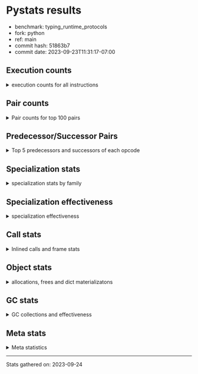 
# Pystats results

- benchmark: typing_runtime_protocols
- fork: python
- ref: main
- commit hash: 51863b7
- commit date: 2023-09-23T11:31:17-07:00

## Execution counts

<details>
<summary> execution counts for all instructions </summary>

|Name | Count | Self | Cumulative | Miss ratio | 
|---|---:|---:|---:|---:|
| LOAD_GLOBAL_MODULE | 49,976,536 | 13.6% | 13.6% |  |
| LOAD_FAST | 45,961,452 | 12.5% | 26.1% |  |
| STORE_FAST | 24,726,312 | 6.7% | 32.8% |  |
| LOAD_GLOBAL_BUILTIN | 22,433,640 | 6.1% | 38.9% |  |
| CALL | 20,932,625 | 5.7% | 44.5% |  |
| LOAD_FAST_LOAD_FAST | 17,057,580 | 4.6% | 49.2% |  |
| IS_OP | 16,442,880 | 4.5% | 53.6% |  |
| RESUME_CHECK | 15,675,300 | 4.3% | 57.9% |  |
| POP_JUMP_IF_FALSE | 15,280,128 | 4.1% | 62.1% |  |
| POP_JUMP_IF_TRUE | 14,862,336 | 4.0% | 66.1% |  |
| RETURN_VALUE | 12,295,800 | 3.3% | 69.4% |  |
| CALL_PY_EXACT_ARGS | 9,896,448 | 2.7% | 72.1% |  |
| LOAD_CONST | 9,772,632 | 2.7% | 74.8% |  |
| LOAD_ATTR | 7,956,988 | 2.2% | 76.9% |  |
| JUMP_BACKWARD | 7,034,424 | 1.9% | 78.8% |  |
| CONTAINS_OP | 6,326,784 | 1.7% | 80.6% |  |
| CALL_TYPE_1 | 6,326,784 | 1.7% | 82.3% |  |
| FOR_ITER_TUPLE | 6,235,464 | 1.7% | 84.0% |  |
| CALL_BUILTIN_FAST | 5,990,700 | 1.6% | 85.6% |  |
| TO_BOOL_BOOL | 5,990,400 | 1.6% | 87.2% |  |
| POP_TOP | 4,854,120 | 1.3% | 88.5% |  |
| NOP | 3,569,724 | 1.0% | 89.5% |  |
| GET_ITER | 3,505,332 | 1.0% | 90.5% |  |
| FOR_ITER_LIST | 2,334,720 | 0.6% | 91.1% |  |
| RETURN_CONST | 1,997,100 | 0.5% | 91.6% |  |
| INTERPRETER_EXIT | 1,997,100 | 0.5% | 92.2% |  |
| LOAD_DEREF | 1,996,980 | 0.5% | 92.7% |  |
| COPY_FREE_VARS | 1,996,860 | 0.5% | 93.3% |  |
| LOAD_SUPER_ATTR_METHOD | 1,996,800 | 0.5% | 93.8% |  |
| CALL_ISINSTANCE | 1,996,800 | 0.5% | 94.4% |  |
| CALL_BOUND_METHOD_EXACT_ARGS | 1,996,800 | 0.5% | 94.9% |  |
| FOR_ITER | 1,939,292 | 0.5% | 95.4% |  |
| PUSH_NULL | 1,785,912 | 0.5% | 95.9% |  |
| LOAD_ATTR_CLASS | 1,784,832 | 0.5% | 96.4% |  |
| JUMP_FORWARD | 1,784,832 | 0.5% | 96.9% |  |
| CALL_PY_WITH_DEFAULTS | 1,784,832 | 0.5% | 97.4% |  |
| CALL_METHOD_DESCRIPTOR_FAST | 1,784,832 | 0.5% | 97.8% |  |
| BUILD_MAP | 1,784,832 | 0.5% | 98.3% |  |
| RAISE_VARARGS | 1,382,400 | 0.4% | 98.7% |  |
| PUSH_EXC_INFO | 1,382,400 | 0.4% | 99.1% |  |
| POP_EXCEPT | 1,382,400 | 0.4% | 99.5% |  |
| CHECK_EXC_MATCH | 1,382,400 | 0.4% | 99.8% |  |
| POP_JUMP_IF_NONE | 402,432 | 0.1% | 99.9% |  |
| SWAP | 92,280 | 0.0% | 100.0% |  |
| BINARY_SUBSCR | 92,200 | 0.0% | 100.0% |  |
| FOR_ITER_RANGE | 30,780 | 0.0% | 100.0% |  |
| LIST_APPEND | 780 | 0.0% | 100.0% |  |
| LOAD_GLOBAL | 460 | 0.0% | 100.0% |  |
| STORE_ATTR_INSTANCE_VALUE | 240 | 0.0% | 100.0% |  |
| BUILD_LIST | 180 | 0.0% | 100.0% |  |
| LOAD_ATTR_MODULE | 160 | 0.0% | 100.0% |  |
| CALL_FUNCTION_EX | 120 | 0.0% | 100.0% |  |
| STORE_ATTR | 80 | 0.0% | 100.0% |  |
| LOAD_FAST_AND_CLEAR | 60 | 0.0% | 100.0% |  |
| LIST_EXTEND | 60 | 0.0% | 100.0% |  |
| CALL_INTRINSIC_1 | 60 | 0.0% | 100.0% |  |
| CALL_BUILTIN_CLASS | 60 | 0.0% | 100.0% |  |
| BUILD_TUPLE | 60 | 0.0% | 100.0% |  |
| BINARY_OP_SUBTRACT_FLOAT | 60 | 0.0% | 100.0% |  |
| BINARY_OP | 20 | 0.0% | 100.0% |  |


</details>

## Pair counts

<details>
<summary> Pair counts for top 100 pairs </summary>

|Pair | Count | Self | Cumulative | 
|---|---:|---:|---:|
| LOAD_GLOBAL_MODULE IS_OP | 15,060,480 | 4.1% | 4.1% |
| RESUME_CHECK LOAD_GLOBAL_MODULE | 11,893,288 | 3.2% | 7.3% |
| LOAD_GLOBAL_BUILTIN LOAD_FAST | 11,702,844 | 3.2% | 10.5% |
| LOAD_GLOBAL_MODULE LOAD_FAST | 11,681,280 | 3.2% | 13.7% |
| LOAD_FAST CALL | 11,278,868 | 3.1% | 16.7% |
| LOAD_FAST LOAD_GLOBAL_MODULE | 10,518,528 | 2.9% | 19.6% |
| IS_OP POP_JUMP_IF_FALSE | 10,116,096 | 2.7% | 22.3% |
| CALL_PY_EXACT_ARGS RESUME_CHECK | 9,896,448 | 2.7% | 25.0% |
| STORE_FAST LOAD_GLOBAL_BUILTIN | 7,351,636 | 2.0% | 27.0% |
| POP_JUMP_IF_FALSE LOAD_FAST | 7,139,328 | 1.9% | 29.0% |
| CALL CALL | 6,331,965 | 1.7% | 30.7% |
| LOAD_GLOBAL_MODULE LOAD_GLOBAL_MODULE | 6,327,424 | 1.7% | 32.4% |
| STORE_FAST LOAD_GLOBAL_MODULE | 6,326,864 | 1.7% | 34.1% |
| LOAD_FAST CALL_TYPE_1 | 6,326,784 | 1.7% | 35.8% |
| IS_OP POP_JUMP_IF_TRUE | 6,326,784 | 1.7% | 37.6% |
| CALL RETURN_VALUE | 6,326,784 | 1.7% | 39.3% |
| LOAD_FAST LOAD_CONST | 5,778,432 | 1.6% | 40.8% |
| RETURN_VALUE STORE_FAST | 5,756,928 | 1.6% | 42.4% |
| STORE_FAST LOAD_FAST | 5,693,196 | 1.5% | 44.0% |
| LOAD_GLOBAL_MODULE LOAD_FAST_LOAD_FAST | 5,566,464 | 1.5% | 45.5% |
| FOR_ITER_TUPLE STORE_FAST | 4,542,792 | 1.2% | 46.7% |
| RETURN_VALUE LOAD_GLOBAL_MODULE | 4,541,972 | 1.2% | 47.9% |
| POP_JUMP_IF_TRUE LOAD_FAST_LOAD_FAST | 4,541,952 | 1.2% | 49.2% |
| LOAD_GLOBAL_MODULE LOAD_GLOBAL_BUILTIN | 4,541,952 | 1.2% | 50.4% |
| LOAD_FAST_LOAD_FAST LOAD_ATTR | 4,541,952 | 1.2% | 51.6% |
| LOAD_ATTR CONTAINS_OP | 4,541,952 | 1.2% | 52.9% |
| CONTAINS_OP POP_JUMP_IF_TRUE | 4,541,952 | 1.2% | 54.1% |
| CALL_TYPE_1 CALL_PY_EXACT_ARGS | 4,541,952 | 1.2% | 55.3% |
| JUMP_BACKWARD FOR_ITER_TUPLE | 4,450,572 | 1.2% | 56.5% |
| POP_JUMP_IF_TRUE JUMP_BACKWARD | 4,449,792 | 1.2% | 57.7% |
| LOAD_CONST CALL_BUILTIN_FAST | 3,993,900 | 1.1% | 58.8% |
| TO_BOOL_BOOL POP_JUMP_IF_TRUE | 3,993,600 | 1.1% | 59.9% |
| POP_JUMP_IF_TRUE LOAD_GLOBAL_BUILTIN | 3,993,600 | 1.1% | 61.0% |
| LOAD_CONST LOAD_CONST | 3,993,600 | 1.1% | 62.1% |
| CALL_BUILTIN_FAST TO_BOOL_BOOL | 3,993,600 | 1.1% | 63.2% |
| STORE_FAST NOP | 3,569,664 | 1.0% | 64.1% |
| LOAD_FAST_LOAD_FAST CALL_PY_EXACT_ARGS | 3,569,664 | 1.0% | 65.1% |
| POP_JUMP_IF_FALSE LOAD_GLOBAL_BUILTIN | 3,379,200 | 0.9% | 66.0% |
| CALL STORE_FAST | 3,320,892 | 0.9% | 66.9% |
| JUMP_BACKWARD FOR_ITER_LIST | 2,150,400 | 0.6% | 67.5% |
| FOR_ITER_LIST STORE_FAST | 2,150,400 | 0.6% | 68.1% |
| RETURN_CONST INTERPRETER_EXIT | 1,997,100 | 0.5% | 68.6% |
| POP_TOP JUMP_BACKWARD | 1,997,100 | 0.5% | 69.2% |
| LOAD_GLOBAL_BUILTIN LOAD_FAST_LOAD_FAST | 1,997,100 | 0.5% | 69.7% |
| COPY_FREE_VARS RESUME_CHECK | 1,996,860 | 0.5% | 70.3% |
| TO_BOOL_BOOL POP_JUMP_IF_FALSE | 1,996,800 | 0.5% | 70.8% |
| RETURN_VALUE TO_BOOL_BOOL | 1,996,800 | 0.5% | 71.4% |
| RESUME_CHECK LOAD_FAST | 1,996,800 | 0.5% | 71.9% |
| LOAD_SUPER_ATTR_METHOD LOAD_FAST | 1,996,800 | 0.5% | 72.4% |
| LOAD_GLOBAL_BUILTIN LOAD_DEREF | 1,996,800 | 0.5% | 73.0% |
| LOAD_FAST_LOAD_FAST CALL_ISINSTANCE | 1,996,800 | 0.5% | 73.5% |
| LOAD_FAST_LOAD_FAST CALL_BUILTIN_FAST | 1,996,800 | 0.5% | 74.1% |
| LOAD_FAST LOAD_SUPER_ATTR_METHOD | 1,996,800 | 0.5% | 74.6% |
| LOAD_FAST CALL_BOUND_METHOD_EXACT_ARGS | 1,996,800 | 0.5% | 75.1% |
| LOAD_DEREF LOAD_FAST | 1,996,800 | 0.5% | 75.7% |
| CALL_ISINSTANCE POP_TOP | 1,996,800 | 0.5% | 76.2% |
| CALL_BUILTIN_FAST RETURN_VALUE | 1,996,800 | 0.5% | 76.8% |
| CALL_BOUND_METHOD_EXACT_ARGS RESUME_CHECK | 1,996,800 | 0.5% | 77.3% |
| CACHE COPY_FREE_VARS | 1,996,800 | 0.5% | 77.9% |
| LOAD_ATTR LOAD_FAST | 1,876,992 | 0.5% | 78.4% |
| LOAD_FAST PUSH_NULL | 1,785,612 | 0.5% | 78.9% |
| FOR_ITER STORE_FAST | 1,785,132 | 0.5% | 79.3% |
| STORE_FAST JUMP_FORWARD | 1,784,832 | 0.5% | 79.8% |
| RESUME_CHECK BUILD_MAP | 1,784,832 | 0.5% | 80.3% |
| PUSH_NULL LOAD_FAST_LOAD_FAST | 1,784,832 | 0.5% | 80.8% |
| POP_JUMP_IF_TRUE LOAD_GLOBAL_MODULE | 1,784,832 | 0.5% | 81.3% |
| NOP LOAD_GLOBAL_BUILTIN | 1,784,832 | 0.5% | 81.8% |
| NOP LOAD_FAST | 1,784,832 | 0.5% | 82.2% |
| LOAD_GLOBAL_MODULE STORE_FAST | 1,784,832 | 0.5% | 82.7% |
| LOAD_GLOBAL_MODULE CALL_METHOD_DESCRIPTOR_FAST | 1,784,832 | 0.5% | 83.2% |
| LOAD_GLOBAL_BUILTIN LOAD_GLOBAL_MODULE | 1,784,832 | 0.5% | 83.7% |
| LOAD_GLOBAL_BUILTIN LOAD_ATTR_CLASS | 1,784,832 | 0.5% | 84.2% |
| LOAD_GLOBAL_BUILTIN LOAD_ATTR | 1,784,832 | 0.5% | 84.7% |
| LOAD_FAST_LOAD_FAST LOAD_GLOBAL_MODULE | 1,784,832 | 0.5% | 85.2% |
| LOAD_FAST_LOAD_FAST CALL_PY_WITH_DEFAULTS | 1,784,832 | 0.5% | 85.6% |
| LOAD_FAST STORE_FAST | 1,784,832 | 0.5% | 86.1% |
| LOAD_FAST CALL_PY_EXACT_ARGS | 1,784,832 | 0.5% | 86.6% |
| LOAD_CONST CALL | 1,784,832 | 0.5% | 87.1% |
| LOAD_ATTR_CLASS LOAD_FAST_LOAD_FAST | 1,784,832 | 0.5% | 87.6% |
| JUMP_FORWARD LOAD_GLOBAL_MODULE | 1,784,832 | 0.5% | 88.1% |
| GET_ITER FOR_ITER_TUPLE | 1,784,832 | 0.5% | 88.5% |
| CONTAINS_OP POP_JUMP_IF_FALSE | 1,784,832 | 0.5% | 89.0% |
| CALL_TYPE_1 STORE_FAST | 1,784,832 | 0.5% | 89.5% |
| CALL_PY_WITH_DEFAULTS RESUME_CHECK | 1,784,832 | 0.5% | 90.0% |
| CALL_METHOD_DESCRIPTOR_FAST RETURN_VALUE | 1,784,832 | 0.5% | 90.5% |
| CALL GET_ITER | 1,784,832 | 0.5% | 91.0% |
| CALL CONTAINS_OP | 1,784,832 | 0.5% | 91.5% |
| BUILD_MAP STORE_FAST | 1,784,832 | 0.5% | 91.9% |
| LOAD_GLOBAL_MODULE RETURN_VALUE | 1,692,672 | 0.5% | 92.4% |
| FOR_ITER_TUPLE LOAD_GLOBAL_MODULE | 1,692,672 | 0.5% | 92.9% |
| LOAD_FAST LOAD_ATTR | 1,628,160 | 0.4% | 93.3% |
| GET_ITER FOR_ITER | 1,536,060 | 0.4% | 93.7% |
| POP_JUMP_IF_FALSE LOAD_GLOBAL_MODULE | 1,536,000 | 0.4% | 94.1% |
| LOAD_GLOBAL_MODULE CALL | 1,536,000 | 0.4% | 94.6% |
| LOAD_ATTR GET_ITER | 1,536,000 | 0.4% | 95.0% |
| RAISE_VARARGS PUSH_EXC_INFO | 1,382,400 | 0.4% | 95.3% |
| PUSH_EXC_INFO LOAD_GLOBAL_BUILTIN | 1,382,400 | 0.4% | 95.7% |
| POP_TOP RETURN_CONST | 1,382,400 | 0.4% | 96.1% |
| POP_TOP POP_EXCEPT | 1,382,400 | 0.4% | 96.5% |
| POP_JUMP_IF_FALSE POP_TOP | 1,382,400 | 0.4% | 96.8% |


</details>

## Predecessor/Successor Pairs

<details>
<summary> Top 5 predecessors and successors of each opcode </summary>

### CACHE

<details>
<summary> Successors and predecessors for CACHE </summary>

|Predecessors | Count | Percentage | 
|---|---:|---:|

|Successors | Count | Percentage | 
|---|---:|---:|
| COPY_FREE_VARS | 1,996,800 | 100.0% |
| RESUME_CHECK | 300 | 0.0% |


</details>

### BINARY_SUBSCR

<details>
<summary> Successors and predecessors for BINARY_SUBSCR </summary>

|Predecessors | Count | Percentage | 
|---|---:|---:|
| LOAD_FAST | 92,160 | 100.0% |
| BINARY_SUBSCR | 40 | 0.0% |

|Successors | Count | Percentage | 
|---|---:|---:|
| SWAP | 92,160 | 100.0% |
| BINARY_SUBSCR | 40 | 0.0% |


</details>

### CHECK_EXC_MATCH

<details>
<summary> Successors and predecessors for CHECK_EXC_MATCH </summary>

|Predecessors | Count | Percentage | 
|---|---:|---:|
| LOAD_GLOBAL_BUILTIN | 1,382,400 | 100.0% |

|Successors | Count | Percentage | 
|---|---:|---:|
| POP_JUMP_IF_FALSE | 1,382,400 | 100.0% |


</details>

### GET_ITER

<details>
<summary> Successors and predecessors for GET_ITER </summary>

|Predecessors | Count | Percentage | 
|---|---:|---:|
| CALL | 1,784,832 | 50.9% |
| LOAD_ATTR | 1,536,000 | 43.8% |
| LOAD_FAST | 184,320 | 5.3% |
| LOAD_CONST | 60 | 0.0% |
| CALL_BUILTIN_CLASS | 60 | 0.0% |

|Successors | Count | Percentage | 
|---|---:|---:|
| FOR_ITER_TUPLE | 1,784,832 | 50.9% |
| FOR_ITER | 1,536,060 | 43.8% |
| FOR_ITER_LIST | 184,320 | 5.3% |
| LOAD_FAST_AND_CLEAR | 60 | 0.0% |
| FOR_ITER_RANGE | 60 | 0.0% |


</details>

### INTERPRETER_EXIT

<details>
<summary> Successors and predecessors for INTERPRETER_EXIT </summary>

|Predecessors | Count | Percentage | 
|---|---:|---:|
| RETURN_CONST | 1,997,100 | 100.0% |

|Successors | Count | Percentage | 
|---|---:|---:|


</details>

### NOP

<details>
<summary> Successors and predecessors for NOP </summary>

|Predecessors | Count | Percentage | 
|---|---:|---:|
| STORE_FAST | 3,569,664 | 100.0% |
| POP_TOP | 60 | 0.0% |

|Successors | Count | Percentage | 
|---|---:|---:|
| LOAD_GLOBAL_BUILTIN | 1,784,832 | 50.0% |
| LOAD_FAST | 1,784,832 | 50.0% |
| LOAD_DEREF | 60 | 0.0% |


</details>

### POP_EXCEPT

<details>
<summary> Successors and predecessors for POP_EXCEPT </summary>

|Predecessors | Count | Percentage | 
|---|---:|---:|
| POP_TOP | 1,382,400 | 100.0% |

|Successors | Count | Percentage | 
|---|---:|---:|
| POP_TOP | 1,382,400 | 100.0% |


</details>

### POP_TOP

<details>
<summary> Successors and predecessors for POP_TOP </summary>

|Predecessors | Count | Percentage | 
|---|---:|---:|
| CALL_ISINSTANCE | 1,996,800 | 41.1% |
| POP_JUMP_IF_FALSE | 1,382,400 | 28.5% |
| POP_EXCEPT | 1,382,400 | 28.5% |
| SWAP | 92,160 | 1.9% |
| CALL_BUILTIN_FAST | 300 | 0.0% |

|Successors | Count | Percentage | 
|---|---:|---:|
| JUMP_BACKWARD | 1,997,100 | 41.1% |
| RETURN_CONST | 1,382,400 | 28.5% |
| POP_EXCEPT | 1,382,400 | 28.5% |
| RETURN_VALUE | 92,160 | 1.9% |
| NOP | 60 | 0.0% |


</details>

### PUSH_EXC_INFO

<details>
<summary> Successors and predecessors for PUSH_EXC_INFO </summary>

|Predecessors | Count | Percentage | 
|---|---:|---:|
| RAISE_VARARGS | 1,382,400 | 100.0% |

|Successors | Count | Percentage | 
|---|---:|---:|
| LOAD_GLOBAL_BUILTIN | 1,382,400 | 100.0% |


</details>

### PUSH_NULL

<details>
<summary> Successors and predecessors for PUSH_NULL </summary>

|Predecessors | Count | Percentage | 
|---|---:|---:|
| LOAD_FAST | 1,785,612 | 100.0% |
| LOAD_ATTR_MODULE | 160 | 0.0% |
| LOAD_DEREF | 120 | 0.0% |
| LOAD_ATTR | 20 | 0.0% |

|Successors | Count | Percentage | 
|---|---:|---:|
| LOAD_FAST_LOAD_FAST | 1,784,832 | 99.9% |
| CALL | 960 | 0.1% |
| LOAD_FAST | 120 | 0.0% |


</details>

### RETURN_VALUE

<details>
<summary> Successors and predecessors for RETURN_VALUE </summary>

|Predecessors | Count | Percentage | 
|---|---:|---:|
| CALL | 6,326,784 | 51.5% |
| CALL_BUILTIN_FAST | 1,996,800 | 16.2% |
| CALL_METHOD_DESCRIPTOR_FAST | 1,784,832 | 14.5% |
| LOAD_GLOBAL_MODULE | 1,692,672 | 13.8% |
| LOAD_FAST | 402,432 | 3.3% |

|Successors | Count | Percentage | 
|---|---:|---:|
| STORE_FAST | 5,756,928 | 46.8% |
| LOAD_GLOBAL_MODULE | 4,541,972 | 36.9% |
| TO_BOOL_BOOL | 1,996,800 | 16.2% |
| RETURN_VALUE | 60 | 0.0% |
| LOAD_GLOBAL | 40 | 0.0% |


</details>

### BINARY_OP

<details>
<summary> Successors and predecessors for BINARY_OP </summary>

|Predecessors | Count | Percentage | 
|---|---:|---:|
| LOAD_FAST | 20 | 100.0% |

|Successors | Count | Percentage | 
|---|---:|---:|
| BINARY_OP_SUBTRACT_FLOAT | 20 | 100.0% |


</details>

### BUILD_LIST

<details>
<summary> Successors and predecessors for BUILD_LIST </summary>

|Predecessors | Count | Percentage | 
|---|---:|---:|
| SWAP | 60 | 33.3% |
| LOAD_GLOBAL_MODULE | 60 | 33.3% |
| LOAD_FAST | 60 | 33.3% |

|Successors | Count | Percentage | 
|---|---:|---:|
| SWAP | 60 | 33.3% |
| STORE_FAST | 60 | 33.3% |
| LOAD_DEREF | 60 | 33.3% |


</details>

### BUILD_MAP

<details>
<summary> Successors and predecessors for BUILD_MAP </summary>

|Predecessors | Count | Percentage | 
|---|---:|---:|
| RESUME_CHECK | 1,784,832 | 100.0% |

|Successors | Count | Percentage | 
|---|---:|---:|
| STORE_FAST | 1,784,832 | 100.0% |


</details>

### BUILD_TUPLE

<details>
<summary> Successors and predecessors for BUILD_TUPLE </summary>

|Predecessors | Count | Percentage | 
|---|---:|---:|
| LOAD_GLOBAL_MODULE | 60 | 100.0% |

|Successors | Count | Percentage | 
|---|---:|---:|
| GET_ITER | 60 | 100.0% |


</details>

### CALL

<details>
<summary> Successors and predecessors for CALL </summary>

|Predecessors | Count | Percentage | 
|---|---:|---:|
| LOAD_FAST | 11,278,868 | 53.9% |
| CALL | 6,331,965 | 30.2% |
| LOAD_CONST | 1,784,832 | 8.5% |
| LOAD_GLOBAL_MODULE | 1,536,000 | 7.3% |
| PUSH_NULL | 960 | 0.0% |

|Successors | Count | Percentage | 
|---|---:|---:|
| CALL | 6,331,965 | 30.2% |
| RETURN_VALUE | 6,326,784 | 30.2% |
| STORE_FAST | 3,320,892 | 15.9% |
| GET_ITER | 1,784,832 | 8.5% |
| CONTAINS_OP | 1,784,832 | 8.5% |


</details>

### CALL_FUNCTION_EX

<details>
<summary> Successors and predecessors for CALL_FUNCTION_EX </summary>

|Predecessors | Count | Percentage | 
|---|---:|---:|
| LOAD_FAST | 60 | 50.0% |
| CALL_INTRINSIC_1 | 60 | 50.0% |

|Successors | Count | Percentage | 
|---|---:|---:|
| RESUME_CHECK | 60 | 50.0% |
| COPY_FREE_VARS | 60 | 50.0% |


</details>

### CALL_INTRINSIC_1

<details>
<summary> Successors and predecessors for CALL_INTRINSIC_1 </summary>

|Predecessors | Count | Percentage | 
|---|---:|---:|
| LIST_EXTEND | 60 | 100.0% |

|Successors | Count | Percentage | 
|---|---:|---:|
| CALL_FUNCTION_EX | 60 | 100.0% |


</details>

### CONTAINS_OP

<details>
<summary> Successors and predecessors for CONTAINS_OP </summary>

|Predecessors | Count | Percentage | 
|---|---:|---:|
| LOAD_ATTR | 4,541,952 | 71.8% |
| CALL | 1,784,832 | 28.2% |

|Successors | Count | Percentage | 
|---|---:|---:|
| POP_JUMP_IF_TRUE | 4,541,952 | 71.8% |
| POP_JUMP_IF_FALSE | 1,784,832 | 28.2% |


</details>

### COPY_FREE_VARS

<details>
<summary> Successors and predecessors for COPY_FREE_VARS </summary>

|Predecessors | Count | Percentage | 
|---|---:|---:|
| CACHE | 1,996,800 | 100.0% |
| CALL_FUNCTION_EX | 60 | 0.0% |

|Successors | Count | Percentage | 
|---|---:|---:|
| RESUME_CHECK | 1,996,860 | 100.0% |


</details>

### FOR_ITER

<details>
<summary> Successors and predecessors for FOR_ITER </summary>

|Predecessors | Count | Percentage | 
|---|---:|---:|
| GET_ITER | 1,536,060 | 79.2% |
| JUMP_BACKWARD | 402,732 | 20.8% |
| FOR_ITER | 500 | 0.0% |

|Successors | Count | Percentage | 
|---|---:|---:|
| STORE_FAST | 1,785,132 | 92.1% |
| RETURN_CONST | 153,660 | 7.9% |
| FOR_ITER | 500 | 0.0% |


</details>

### IS_OP

<details>
<summary> Successors and predecessors for IS_OP </summary>

|Predecessors | Count | Percentage | 
|---|---:|---:|
| LOAD_GLOBAL_MODULE | 15,060,480 | 91.6% |
| LOAD_FAST_LOAD_FAST | 1,382,400 | 8.4% |

|Successors | Count | Percentage | 
|---|---:|---:|
| POP_JUMP_IF_FALSE | 10,116,096 | 61.5% |
| POP_JUMP_IF_TRUE | 6,326,784 | 38.5% |


</details>

### JUMP_BACKWARD

<details>
<summary> Successors and predecessors for JUMP_BACKWARD </summary>

|Predecessors | Count | Percentage | 
|---|---:|---:|
| POP_JUMP_IF_TRUE | 4,449,792 | 63.3% |
| POP_TOP | 1,997,100 | 28.4% |
| POP_JUMP_IF_NONE | 402,432 | 5.7% |
| FOR_ITER_LIST | 184,320 | 2.6% |
| LIST_APPEND | 780 | 0.0% |

|Successors | Count | Percentage | 
|---|---:|---:|
| FOR_ITER_TUPLE | 4,450,572 | 63.3% |
| FOR_ITER_LIST | 2,150,400 | 30.6% |
| FOR_ITER | 402,732 | 5.7% |
| FOR_ITER_RANGE | 30,720 | 0.4% |


</details>

### JUMP_FORWARD

<details>
<summary> Successors and predecessors for JUMP_FORWARD </summary>

|Predecessors | Count | Percentage | 
|---|---:|---:|
| STORE_FAST | 1,784,832 | 100.0% |

|Successors | Count | Percentage | 
|---|---:|---:|
| LOAD_GLOBAL_MODULE | 1,784,832 | 100.0% |


</details>

### LIST_APPEND

<details>
<summary> Successors and predecessors for LIST_APPEND </summary>

|Predecessors | Count | Percentage | 
|---|---:|---:|
| CALL | 780 | 100.0% |

|Successors | Count | Percentage | 
|---|---:|---:|
| JUMP_BACKWARD | 780 | 100.0% |


</details>

### LIST_EXTEND

<details>
<summary> Successors and predecessors for LIST_EXTEND </summary>

|Predecessors | Count | Percentage | 
|---|---:|---:|
| LOAD_DEREF | 60 | 100.0% |

|Successors | Count | Percentage | 
|---|---:|---:|
| CALL_INTRINSIC_1 | 60 | 100.0% |


</details>

### LOAD_ATTR

<details>
<summary> Successors and predecessors for LOAD_ATTR </summary>

|Predecessors | Count | Percentage | 
|---|---:|---:|
| LOAD_FAST_LOAD_FAST | 4,541,952 | 57.1% |
| LOAD_GLOBAL_BUILTIN | 1,784,832 | 22.4% |
| LOAD_FAST | 1,628,160 | 20.5% |
| LOAD_ATTR | 1,964 | 0.0% |
| LOAD_GLOBAL_MODULE | 60 | 0.0% |

|Successors | Count | Percentage | 
|---|---:|---:|
| CONTAINS_OP | 4,541,952 | 57.1% |
| LOAD_FAST | 1,876,992 | 23.6% |
| GET_ITER | 1,536,000 | 19.3% |
| LOAD_ATTR | 1,964 | 0.0% |
| LOAD_ATTR_MODULE | 60 | 0.0% |


</details>

### LOAD_CONST

<details>
<summary> Successors and predecessors for LOAD_CONST </summary>

|Predecessors | Count | Percentage | 
|---|---:|---:|
| LOAD_FAST | 5,778,432 | 59.1% |
| LOAD_CONST | 3,993,600 | 40.9% |
| RESUME_CHECK | 300 | 0.0% |
| LOAD_FAST_LOAD_FAST | 300 | 0.0% |

|Successors | Count | Percentage | 
|---|---:|---:|
| CALL_BUILTIN_FAST | 3,993,900 | 40.9% |
| LOAD_CONST | 3,993,600 | 40.9% |
| CALL | 1,784,832 | 18.3% |
| LOAD_FAST | 240 | 0.0% |
| GET_ITER | 60 | 0.0% |


</details>

### LOAD_DEREF

<details>
<summary> Successors and predecessors for LOAD_DEREF </summary>

|Predecessors | Count | Percentage | 
|---|---:|---:|
| LOAD_GLOBAL_BUILTIN | 1,996,800 | 100.0% |
| RESUME_CHECK | 60 | 0.0% |
| NOP | 60 | 0.0% |
| BUILD_LIST | 60 | 0.0% |

|Successors | Count | Percentage | 
|---|---:|---:|
| LOAD_FAST | 1,996,800 | 100.0% |
| PUSH_NULL | 120 | 0.0% |
| LIST_EXTEND | 60 | 0.0% |


</details>

### LOAD_FAST

<details>
<summary> Successors and predecessors for LOAD_FAST </summary>

|Predecessors | Count | Percentage | 
|---|---:|---:|
| LOAD_GLOBAL_BUILTIN | 11,702,844 | 25.5% |
| LOAD_GLOBAL_MODULE | 11,681,280 | 25.4% |
| POP_JUMP_IF_FALSE | 7,139,328 | 15.5% |
| STORE_FAST | 5,693,196 | 12.4% |
| RESUME_CHECK | 1,996,800 | 4.3% |

|Successors | Count | Percentage | 
|---|---:|---:|
| CALL | 11,278,868 | 24.5% |
| LOAD_GLOBAL_MODULE | 10,518,528 | 22.9% |
| CALL_TYPE_1 | 6,326,784 | 13.8% |
| LOAD_CONST | 5,778,432 | 12.6% |
| LOAD_SUPER_ATTR_METHOD | 1,996,800 | 4.3% |


</details>

### LOAD_FAST_AND_CLEAR

<details>
<summary> Successors and predecessors for LOAD_FAST_AND_CLEAR </summary>

|Predecessors | Count | Percentage | 
|---|---:|---:|
| GET_ITER | 60 | 100.0% |

|Successors | Count | Percentage | 
|---|---:|---:|
| SWAP | 60 | 100.0% |


</details>

### LOAD_FAST_LOAD_FAST

<details>
<summary> Successors and predecessors for LOAD_FAST_LOAD_FAST </summary>

|Predecessors | Count | Percentage | 
|---|---:|---:|
| LOAD_GLOBAL_MODULE | 5,566,464 | 32.6% |
| POP_JUMP_IF_TRUE | 4,541,952 | 26.6% |
| LOAD_GLOBAL_BUILTIN | 1,997,100 | 11.7% |
| PUSH_NULL | 1,784,832 | 10.5% |
| LOAD_ATTR_CLASS | 1,784,832 | 10.5% |

|Successors | Count | Percentage | 
|---|---:|---:|
| LOAD_ATTR | 4,541,952 | 26.6% |
| CALL_PY_EXACT_ARGS | 3,569,664 | 20.9% |
| CALL_ISINSTANCE | 1,996,800 | 11.7% |
| CALL_BUILTIN_FAST | 1,996,800 | 11.7% |
| LOAD_GLOBAL_MODULE | 1,784,832 | 10.5% |


</details>

### LOAD_GLOBAL

<details>
<summary> Successors and predecessors for LOAD_GLOBAL </summary>

|Predecessors | Count | Percentage | 
|---|---:|---:|
| LOAD_GLOBAL_MODULE | 320 | 69.6% |
| STORE_FAST | 60 | 13.0% |
| RETURN_VALUE | 40 | 8.7% |
| RESUME_CHECK | 20 | 4.3% |
| FOR_ITER_RANGE | 20 | 4.3% |

|Successors | Count | Percentage | 
|---|---:|---:|
| LOAD_GLOBAL_MODULE | 420 | 91.3% |
| LOAD_GLOBAL_BUILTIN | 20 | 4.3% |
| LOAD_ATTR | 20 | 4.3% |


</details>

### POP_JUMP_IF_FALSE

<details>
<summary> Successors and predecessors for POP_JUMP_IF_FALSE </summary>

|Predecessors | Count | Percentage | 
|---|---:|---:|
| IS_OP | 10,116,096 | 66.2% |
| TO_BOOL_BOOL | 1,996,800 | 13.1% |
| CONTAINS_OP | 1,784,832 | 11.7% |
| CHECK_EXC_MATCH | 1,382,400 | 9.0% |

|Successors | Count | Percentage | 
|---|---:|---:|
| LOAD_FAST | 7,139,328 | 46.7% |
| LOAD_GLOBAL_BUILTIN | 3,379,200 | 22.1% |
| LOAD_GLOBAL_MODULE | 1,536,000 | 10.1% |
| POP_TOP | 1,382,400 | 9.0% |
| LOAD_FAST_LOAD_FAST | 1,382,400 | 9.0% |


</details>

### POP_JUMP_IF_NONE

<details>
<summary> Successors and predecessors for POP_JUMP_IF_NONE </summary>

|Predecessors | Count | Percentage | 
|---|---:|---:|
| LOAD_FAST | 402,432 | 100.0% |

|Successors | Count | Percentage | 
|---|---:|---:|
| JUMP_BACKWARD | 402,432 | 100.0% |


</details>

### POP_JUMP_IF_TRUE

<details>
<summary> Successors and predecessors for POP_JUMP_IF_TRUE </summary>

|Predecessors | Count | Percentage | 
|---|---:|---:|
| IS_OP | 6,326,784 | 42.6% |
| CONTAINS_OP | 4,541,952 | 30.6% |
| TO_BOOL_BOOL | 3,993,600 | 26.9% |

|Successors | Count | Percentage | 
|---|---:|---:|
| LOAD_FAST_LOAD_FAST | 4,541,952 | 30.6% |
| JUMP_BACKWARD | 4,449,792 | 29.9% |
| LOAD_GLOBAL_BUILTIN | 3,993,600 | 26.9% |
| LOAD_GLOBAL_MODULE | 1,784,832 | 12.0% |
| LOAD_FAST | 92,160 | 0.6% |


</details>

### RAISE_VARARGS

<details>
<summary> Successors and predecessors for RAISE_VARARGS </summary>

|Predecessors | Count | Percentage | 
|---|---:|---:|
| CALL | 1,382,400 | 100.0% |

|Successors | Count | Percentage | 
|---|---:|---:|
| PUSH_EXC_INFO | 1,382,400 | 100.0% |


</details>

### RETURN_CONST

<details>
<summary> Successors and predecessors for RETURN_CONST </summary>

|Predecessors | Count | Percentage | 
|---|---:|---:|
| POP_TOP | 1,382,400 | 69.2% |
| POP_JUMP_IF_FALSE | 460,800 | 23.1% |
| FOR_ITER | 153,660 | 7.7% |
| STORE_ATTR_INSTANCE_VALUE | 240 | 0.0% |

|Successors | Count | Percentage | 
|---|---:|---:|
| INTERPRETER_EXIT | 1,997,100 | 100.0% |


</details>

### STORE_ATTR

<details>
<summary> Successors and predecessors for STORE_ATTR </summary>

|Predecessors | Count | Percentage | 
|---|---:|---:|
| LOAD_FAST | 80 | 100.0% |

|Successors | Count | Percentage | 
|---|---:|---:|
| STORE_ATTR_INSTANCE_VALUE | 80 | 100.0% |


</details>

### STORE_FAST

<details>
<summary> Successors and predecessors for STORE_FAST </summary>

|Predecessors | Count | Percentage | 
|---|---:|---:|
| RETURN_VALUE | 5,756,928 | 23.3% |
| FOR_ITER_TUPLE | 4,542,792 | 18.4% |
| CALL | 3,320,892 | 13.4% |
| FOR_ITER_LIST | 2,150,400 | 8.7% |
| FOR_ITER | 1,785,132 | 7.2% |

|Successors | Count | Percentage | 
|---|---:|---:|
| LOAD_GLOBAL_BUILTIN | 7,351,636 | 29.7% |
| LOAD_GLOBAL_MODULE | 6,326,864 | 25.6% |
| LOAD_FAST | 5,693,196 | 23.0% |
| NOP | 3,569,664 | 14.4% |
| JUMP_FORWARD | 1,784,832 | 7.2% |


</details>

### SWAP

<details>
<summary> Successors and predecessors for SWAP </summary>

|Predecessors | Count | Percentage | 
|---|---:|---:|
| BINARY_SUBSCR | 92,160 | 99.9% |
| LOAD_FAST_AND_CLEAR | 60 | 0.1% |
| BUILD_LIST | 60 | 0.1% |

|Successors | Count | Percentage | 
|---|---:|---:|
| POP_TOP | 92,160 | 99.9% |
| FOR_ITER_TUPLE | 60 | 0.1% |
| BUILD_LIST | 60 | 0.1% |


</details>

### BINARY_OP_SUBTRACT_FLOAT

<details>
<summary> Successors and predecessors for BINARY_OP_SUBTRACT_FLOAT </summary>

|Predecessors | Count | Percentage | 
|---|---:|---:|
| LOAD_FAST | 40 | 66.7% |
| BINARY_OP | 20 | 33.3% |

|Successors | Count | Percentage | 
|---|---:|---:|
| RETURN_VALUE | 60 | 100.0% |


</details>

### CALL_BOUND_METHOD_EXACT_ARGS

<details>
<summary> Successors and predecessors for CALL_BOUND_METHOD_EXACT_ARGS </summary>

|Predecessors | Count | Percentage | 
|---|---:|---:|
| LOAD_FAST | 1,996,800 | 100.0% |

|Successors | Count | Percentage | 
|---|---:|---:|
| RESUME_CHECK | 1,996,800 | 100.0% |


</details>

### CALL_BUILTIN_CLASS

<details>
<summary> Successors and predecessors for CALL_BUILTIN_CLASS </summary>

|Predecessors | Count | Percentage | 
|---|---:|---:|
| LOAD_FAST | 40 | 66.7% |
| CALL | 20 | 33.3% |

|Successors | Count | Percentage | 
|---|---:|---:|
| GET_ITER | 60 | 100.0% |


</details>

### CALL_BUILTIN_FAST

<details>
<summary> Successors and predecessors for CALL_BUILTIN_FAST </summary>

|Predecessors | Count | Percentage | 
|---|---:|---:|
| LOAD_CONST | 3,993,900 | 66.7% |
| LOAD_FAST_LOAD_FAST | 1,996,800 | 33.3% |

|Successors | Count | Percentage | 
|---|---:|---:|
| TO_BOOL_BOOL | 3,993,600 | 66.7% |
| RETURN_VALUE | 1,996,800 | 33.3% |
| POP_TOP | 300 | 0.0% |


</details>

### CALL_ISINSTANCE

<details>
<summary> Successors and predecessors for CALL_ISINSTANCE </summary>

|Predecessors | Count | Percentage | 
|---|---:|---:|
| LOAD_FAST_LOAD_FAST | 1,996,800 | 100.0% |

|Successors | Count | Percentage | 
|---|---:|---:|
| POP_TOP | 1,996,800 | 100.0% |


</details>

### CALL_METHOD_DESCRIPTOR_FAST

<details>
<summary> Successors and predecessors for CALL_METHOD_DESCRIPTOR_FAST </summary>

|Predecessors | Count | Percentage | 
|---|---:|---:|
| LOAD_GLOBAL_MODULE | 1,784,832 | 100.0% |

|Successors | Count | Percentage | 
|---|---:|---:|
| RETURN_VALUE | 1,784,832 | 100.0% |


</details>

### CALL_PY_EXACT_ARGS

<details>
<summary> Successors and predecessors for CALL_PY_EXACT_ARGS </summary>

|Predecessors | Count | Percentage | 
|---|---:|---:|
| CALL_TYPE_1 | 4,541,952 | 45.9% |
| LOAD_FAST_LOAD_FAST | 3,569,664 | 36.1% |
| LOAD_FAST | 1,784,832 | 18.0% |

|Successors | Count | Percentage | 
|---|---:|---:|
| RESUME_CHECK | 9,896,448 | 100.0% |


</details>

### CALL_PY_WITH_DEFAULTS

<details>
<summary> Successors and predecessors for CALL_PY_WITH_DEFAULTS </summary>

|Predecessors | Count | Percentage | 
|---|---:|---:|
| LOAD_FAST_LOAD_FAST | 1,784,832 | 100.0% |

|Successors | Count | Percentage | 
|---|---:|---:|
| RESUME_CHECK | 1,784,832 | 100.0% |


</details>

### CALL_TYPE_1

<details>
<summary> Successors and predecessors for CALL_TYPE_1 </summary>

|Predecessors | Count | Percentage | 
|---|---:|---:|
| LOAD_FAST | 6,326,784 | 100.0% |

|Successors | Count | Percentage | 
|---|---:|---:|
| CALL_PY_EXACT_ARGS | 4,541,952 | 71.8% |
| STORE_FAST | 1,784,832 | 28.2% |


</details>

### FOR_ITER_LIST

<details>
<summary> Successors and predecessors for FOR_ITER_LIST </summary>

|Predecessors | Count | Percentage | 
|---|---:|---:|
| JUMP_BACKWARD | 2,150,400 | 92.1% |
| GET_ITER | 184,320 | 7.9% |

|Successors | Count | Percentage | 
|---|---:|---:|
| STORE_FAST | 2,150,400 | 92.1% |
| JUMP_BACKWARD | 184,320 | 7.9% |


</details>

### FOR_ITER_RANGE

<details>
<summary> Successors and predecessors for FOR_ITER_RANGE </summary>

|Predecessors | Count | Percentage | 
|---|---:|---:|
| JUMP_BACKWARD | 30,720 | 99.8% |
| GET_ITER | 60 | 0.2% |

|Successors | Count | Percentage | 
|---|---:|---:|
| STORE_FAST | 30,720 | 99.8% |
| LOAD_GLOBAL_MODULE | 40 | 0.1% |
| LOAD_GLOBAL | 20 | 0.1% |


</details>

### FOR_ITER_TUPLE

<details>
<summary> Successors and predecessors for FOR_ITER_TUPLE </summary>

|Predecessors | Count | Percentage | 
|---|---:|---:|
| JUMP_BACKWARD | 4,450,572 | 71.4% |
| GET_ITER | 1,784,832 | 28.6% |
| SWAP | 60 | 0.0% |

|Successors | Count | Percentage | 
|---|---:|---:|
| STORE_FAST | 4,542,792 | 72.9% |
| LOAD_GLOBAL_MODULE | 1,692,672 | 27.1% |


</details>

### LOAD_ATTR_CLASS

<details>
<summary> Successors and predecessors for LOAD_ATTR_CLASS </summary>

|Predecessors | Count | Percentage | 
|---|---:|---:|
| LOAD_GLOBAL_BUILTIN | 1,784,832 | 100.0% |

|Successors | Count | Percentage | 
|---|---:|---:|
| LOAD_FAST_LOAD_FAST | 1,784,832 | 100.0% |


</details>

### LOAD_ATTR_MODULE

<details>
<summary> Successors and predecessors for LOAD_ATTR_MODULE </summary>

|Predecessors | Count | Percentage | 
|---|---:|---:|
| LOAD_GLOBAL_MODULE | 100 | 62.5% |
| LOAD_ATTR | 60 | 37.5% |

|Successors | Count | Percentage | 
|---|---:|---:|
| PUSH_NULL | 160 | 100.0% |


</details>

### LOAD_GLOBAL_BUILTIN

<details>
<summary> Successors and predecessors for LOAD_GLOBAL_BUILTIN </summary>

|Predecessors | Count | Percentage | 
|---|---:|---:|
| STORE_FAST | 7,351,636 | 32.8% |
| LOAD_GLOBAL_MODULE | 4,541,952 | 20.2% |
| POP_JUMP_IF_TRUE | 3,993,600 | 17.8% |
| POP_JUMP_IF_FALSE | 3,379,200 | 15.1% |
| NOP | 1,784,832 | 8.0% |

|Successors | Count | Percentage | 
|---|---:|---:|
| LOAD_FAST | 11,702,844 | 52.2% |
| LOAD_FAST_LOAD_FAST | 1,997,100 | 8.9% |
| LOAD_DEREF | 1,996,800 | 8.9% |
| LOAD_GLOBAL_MODULE | 1,784,832 | 8.0% |
| LOAD_ATTR_CLASS | 1,784,832 | 8.0% |


</details>

### LOAD_GLOBAL_MODULE

<details>
<summary> Successors and predecessors for LOAD_GLOBAL_MODULE </summary>

|Predecessors | Count | Percentage | 
|---|---:|---:|
| RESUME_CHECK | 11,893,288 | 23.8% |
| LOAD_FAST | 10,518,528 | 21.0% |
| LOAD_GLOBAL_MODULE | 6,327,424 | 12.7% |
| STORE_FAST | 6,326,864 | 12.7% |
| RETURN_VALUE | 4,541,972 | 9.1% |

|Successors | Count | Percentage | 
|---|---:|---:|
| IS_OP | 15,060,480 | 30.1% |
| LOAD_FAST | 11,681,280 | 23.4% |
| LOAD_GLOBAL_MODULE | 6,327,424 | 12.7% |
| LOAD_FAST_LOAD_FAST | 5,566,464 | 11.1% |
| LOAD_GLOBAL_BUILTIN | 4,541,952 | 9.1% |


</details>

### LOAD_SUPER_ATTR_METHOD

<details>
<summary> Successors and predecessors for LOAD_SUPER_ATTR_METHOD </summary>

|Predecessors | Count | Percentage | 
|---|---:|---:|
| LOAD_FAST | 1,996,800 | 100.0% |

|Successors | Count | Percentage | 
|---|---:|---:|
| LOAD_FAST | 1,996,800 | 100.0% |


</details>

### RESUME_CHECK

<details>
<summary> Successors and predecessors for RESUME_CHECK </summary>

|Predecessors | Count | Percentage | 
|---|---:|---:|
| CALL_PY_EXACT_ARGS | 9,896,448 | 63.1% |
| COPY_FREE_VARS | 1,996,860 | 12.7% |
| CALL_BOUND_METHOD_EXACT_ARGS | 1,996,800 | 12.7% |
| CALL_PY_WITH_DEFAULTS | 1,784,832 | 11.4% |
| CACHE | 300 | 0.0% |

|Successors | Count | Percentage | 
|---|---:|---:|
| LOAD_GLOBAL_MODULE | 11,893,288 | 75.9% |
| LOAD_FAST | 1,996,800 | 12.7% |
| BUILD_MAP | 1,784,832 | 11.4% |
| LOAD_CONST | 300 | 0.0% |
| LOAD_DEREF | 60 | 0.0% |


</details>

### STORE_ATTR_INSTANCE_VALUE

<details>
<summary> Successors and predecessors for STORE_ATTR_INSTANCE_VALUE </summary>

|Predecessors | Count | Percentage | 
|---|---:|---:|
| LOAD_FAST | 160 | 66.7% |
| STORE_ATTR | 80 | 33.3% |

|Successors | Count | Percentage | 
|---|---:|---:|
| RETURN_CONST | 240 | 100.0% |


</details>

### TO_BOOL_BOOL

<details>
<summary> Successors and predecessors for TO_BOOL_BOOL </summary>

|Predecessors | Count | Percentage | 
|---|---:|---:|
| CALL_BUILTIN_FAST | 3,993,600 | 66.7% |
| RETURN_VALUE | 1,996,800 | 33.3% |

|Successors | Count | Percentage | 
|---|---:|---:|
| POP_JUMP_IF_TRUE | 3,993,600 | 66.7% |
| POP_JUMP_IF_FALSE | 1,996,800 | 33.3% |


</details>


</details>

## Specialization stats

<details>
<summary> specialization stats by family </summary>

### BINARY_SUBSCR

<details>
<summary> specialization stats for BINARY_SUBSCR family </summary>

|Kind | Count | Ratio | 
|---|---|---|
| specialization.deferred |        92160 | 100.0% |

#### Specialization attempts

| | Count | Ratio | 
|---|---:|---:|
| Success | 0 | 0.0% |
| Failure | 40 | 100.0% |

|Failure kind | Count | Ratio | 
|---|---:|---:|
| other | 40 | 100.0% |


</details>

### TO_BOOL

<details>
<summary> specialization stats for TO_BOOL family </summary>

|Kind | Count | Ratio | 
|---|---|---|
|          hit |      5990400 | 100.0% |


</details>

### BINARY_OP

<details>
<summary> specialization stats for BINARY_OP family </summary>

|Kind | Count | Ratio | 
|---|---|---|
|          hit |           60 | 75.0% |

#### Specialization attempts

| | Count | Ratio | 
|---|---:|---:|
| Success | 20 | 100.0% |
| Failure | 0 | 0.0% |

|Failure kind | Count | Ratio | 
|---|---:|---:|


</details>

### CALL

<details>
<summary> specialization stats for CALL family </summary>

|Kind | Count | Ratio | 
|---|---|---|
| specialization.deferred |     20927424 | 39.7% |
|          hit |     31774056 | 60.3% |

#### Specialization attempts

| | Count | Ratio | 
|---|---:|---:|
| Success | 20 | 0.4% |
| Failure | 5,181 | 99.6% |

|Failure kind | Count | Ratio | 
|---|---:|---:|
| method wrapper | 2,406 | 46.4% |
| other | 1,924 | 37.1% |
| operator wrapper | 431 | 8.3% |
| class no vectorcall | 340 | 6.6% |
| cfunc noargs | 60 | 1.2% |
| init not python | 20 | 0.4% |


</details>

### FOR_ITER

<details>
<summary> specialization stats for FOR_ITER family </summary>

|Kind | Count | Ratio | 
|---|---|---|
| specialization.deferred |      1938792 | 18.4% |
|          hit |      8600964 | 81.6% |

#### Specialization attempts

| | Count | Ratio | 
|---|---:|---:|
| Success | 0 | 0.0% |
| Failure | 500 | 100.0% |

|Failure kind | Count | Ratio | 
|---|---:|---:|
| set | 480 | 96.0% |
| ascii string | 20 | 4.0% |


</details>

### JUMP_BACKWARD

<details>
<summary> specialization stats for JUMP_BACKWARD family </summary>

|Kind | Count | Ratio | 
|---|---|---|


</details>

### LOAD_ATTR

<details>
<summary> specialization stats for LOAD_ATTR family </summary>

|Kind | Count | Ratio | 
|---|---|---|
| specialization.deferred |      7954964 | 81.7% |
|          hit |      1784992 | 18.3% |

#### Specialization attempts

| | Count | Ratio | 
|---|---:|---:|
| Success | 60 | 3.0% |
| Failure | 1,964 | 97.0% |

|Failure kind | Count | Ratio | 
|---|---:|---:|
| metaclass attribute | 1,964 | 100.0% |


</details>

### LOAD_GLOBAL

<details>
<summary> specialization stats for LOAD_GLOBAL family </summary>

|Kind | Count | Ratio | 
|---|---|---|
| specialization.deferred |           20 | 0.0% |
|          hit |     72410176 | 100.0% |

#### Specialization attempts

| | Count | Ratio | 
|---|---:|---:|
| Success | 440 | 100.0% |
| Failure | 0 | 0.0% |

|Failure kind | Count | Ratio | 
|---|---:|---:|


</details>

### LOAD_SUPER_ATTR

<details>
<summary> specialization stats for LOAD_SUPER_ATTR family </summary>

|Kind | Count | Ratio | 
|---|---|---|
|          hit |      1996800 | 100.0% |


</details>

### POP_JUMP_IF_FALSE

<details>
<summary> specialization stats for POP_JUMP_IF_FALSE family </summary>

|Kind | Count | Ratio | 
|---|---|---|


</details>

### POP_JUMP_IF_NONE

<details>
<summary> specialization stats for POP_JUMP_IF_NONE family </summary>

|Kind | Count | Ratio | 
|---|---|---|


</details>

### POP_JUMP_IF_TRUE

<details>
<summary> specialization stats for POP_JUMP_IF_TRUE family </summary>

|Kind | Count | Ratio | 
|---|---|---|


</details>

### STORE_ATTR

<details>
<summary> specialization stats for STORE_ATTR family </summary>

|Kind | Count | Ratio | 
|---|---|---|
|          hit |          240 | 75.0% |

#### Specialization attempts

| | Count | Ratio | 
|---|---:|---:|
| Success | 80 | 100.0% |
| Failure | 0 | 0.0% |

|Failure kind | Count | Ratio | 
|---|---:|---:|


</details>


</details>

## Specialization effectiveness

<details>
<summary> specialization effectiveness </summary>

|Instructions | Count | Ratio | 
|---|---:|---:|
| Basic | 163,479,432 | 44.4% |
| Not specialized | 68,500,985 | 18.6% |
| Specialized | 136,236,188 | 37.0% |

### Deferred by instruction

<details>
<summary> deferred by instruction </summary>

|Name | Count | Ratio | 
|---|---:|---:|
| CALL | 20,927,424 | 67.7% |
| LOAD_ATTR | 7,954,964 | 25.7% |
| FOR_ITER | 1,938,792 | 6.3% |
| BINARY_SUBSCR | 92,160 | 0.3% |
| LOAD_GLOBAL | 20 | 0.0% |
| UNPACK_SEQUENCE | 0 | 0.0% |
| TO_BOOL_BOOL | 0 | 0.0% |
| TO_BOOL | 0 | 0.0% |
| SWAP | 0 | 0.0% |
| STORE_SUBSCR | 0 | 0.0% |


</details>


</details>

## Call stats

<details>
<summary> Inlined calls and frame stats </summary>

| | Count | Ratio | 
|---|---:|---:|
| Calls to PyEval_EvalDefault | 1,997,100 | 12.7% |
| Calls to Python functions inlined | 13,678,200 | 87.3% |
| Calls via PyEval_EvalFrame (total) | 1,997,100 | 12.7% |
| Calls via PyEval_EvalFrame (vector) | 1,997,100 | 12.7% |
| Calls via PyEval_EvalFrame (generator) | 0 | 0.0% |
| Calls via PyEval_EvalFrame (legacy) | 0 | 0.0% |
| Calls via PyEval_EvalFrame (function vectorcall) | 1,997,100 | 12.7% |
| Calls via PyEval_EvalFrame (build class) | 0 | 0.0% |
| Calls via PyEval_EvalFrame (slot) | 0 | 0.0% |
| Calls via PyEval_EvalFrame (function ex) | 120 | 0.0% |
| Calls via PyEval_EvalFrame (api) | 0 | 0.0% |
| Calls via PyEval_EvalFrame (method) | 0 | 0.0% |
| Frames pushed | 15,675,300 | 100.0% |
| Frame objects created | 2,764,800 | 17.6% |


</details>

## Object stats

<details>
<summary> allocations, frees and dict materializatons </summary>

| | Count | Ratio | 
|---|---:|---:|
| Allocations from freelist | 22,961,288 | 54.6% |
| Frees to freelist | 22,961,268 |  |
| Allocations | 19,062,184 | 45.4% |
| Allocations to 512 bytes | 19,062,184 | 45.4% |
| Allocations to 4 kbytes | 0 | 0.0% |
| Allocations over 4 kbytes | 0 | 0.0% |
| Frees | 19,062,227 |  |
| New values | 780 |  |
| Interpreter increfs | 159,981,436 | 60.5% |
| Interpreter decrefs | 186,450,804 | 60.8% |
| Increfs | 104,581,996 | 39.5% |
| Decrefs | 120,135,183 | 39.2% |
| Materialize dict (on request) | 780 | 100.0% |
| Materialize dict (new key) | 0 | 0.0% |
| Materialize dict (too big) | 0 | 0.0% |
| Materialize dict (str subclass) | 0 | 0.0% |
| Dematerialize dict | 0 | 0.0% |
| Method cache hits | 11,878,092 |  |
| Method cache misses | 103,108 |  |
| Method cache collisions | 233,712 |  |
| Method cache dunder hits | 16,925,158 |  |
| Method cache dunder misses | 130,680 |  |


</details>

## GC stats

<details>
<summary> GC collections and effectiveness </summary>

|Generation | Collections | Objects collected | Object visits | 
|---:|---:|---:|---:|
| 0 | 0 | 0 | 0 |
| 1 | 0 | 0 | 0 |
| 2 | 0 | 0 | 0 |


</details>

## Meta stats

<details>
<summary> Meta statistics </summary>

| | Count | 
|---|---:|
| Number of data files | 20 |


</details>

---
Stats gathered on: 2023-09-24
